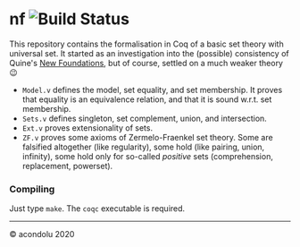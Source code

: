 # nf ![Build Status](https://travis-ci.com/acondolu/nf.svg?token=KEjzsAkTQF4oSVN4fngW&branch=master)

This repository contains the formalisation in Coq of a basic set theory with universal set. It started as an investigation into the (possible) consistency of Quine's [New Foundations](https://plato.stanford.edu/entries/quine-nf/), but of course, settled on a much weaker theory 😉

- `Model.v` defines the model, set equality, and set membership. It proves that equality is an equivalence relation, and that it is sound w.r.t. set membership.
- `Sets.v` defines singleton, set complement, union, and intersection.
- `Ext.v` proves extensionality of sets.
- `ZF.v` proves some axioms of Zermelo-Fraenkel set theory.
  Some are falsified altogether (like regularity), some hold (like pairing, union, infinity), some hold only for so-called _positive_ sets (comprehension, replacement, powerset).

### Compiling
Just type `make`. The `coqc` executable is required.

---

© acondolu 2020